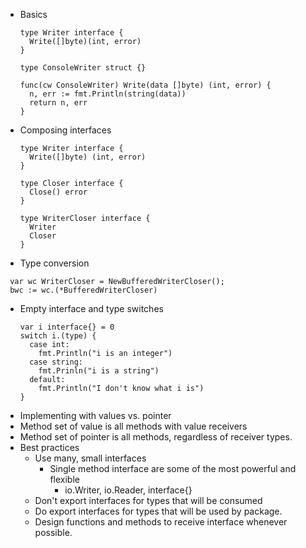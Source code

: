 * Basics
  ```
  type Writer interface {
    Write([]byte)(int, error)
  }
  
  type ConsoleWriter struct {}
  
  func(cw ConsoleWriter) Write(data []byte) (int, error) {
    n, err := fmt.Println(string(data))
    return n, err
  }
  ```
* Composing interfaces
  ```
  type Writer interface {
    Write([]byte) (int, error)
  }
  
  type Closer interface {
    Close() error
  }
  
  type WriterCloser interface {
    Writer
    Closer
  }
  ```
* Type conversion
 ```
  var wc WriterCloser = NewBufferedWriterCloser();
  bwc := wc.(*BufferedWriterCloser)
 ```
* Empty interface and type switches
  ```
  var i interface{} = 0
  switch i.(type) {
    case int:
      fmt.Println("i is an integer")
    case string:
      fmt.Prinln("i is a string")
    default:
      fmt.Println("I don't know what i is")
  }
  ```
 * Implementing with values vs. pointer
  * Method set of value is all methods with value receivers
  * Method set of pointer is all methods, regardless of receiver types.
* Best practices
  * Use many, small interfaces
    * Single method interface are some of the most powerful and flexible
      * io.Writer, io.Reader, interface{}
  * Don't export interfaces for types that will be consumed
  * Do export interfaces for types that will be used by package.
  * Design functions and methods to receive interface whenever possible.
